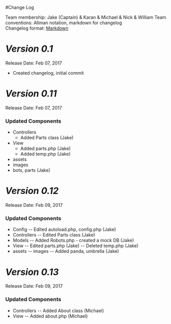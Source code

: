 #Change Log

Team membership:  Jake (Captain) & Karan & Michael & Nick & William
Team conventions: Allman notation, markdown for changelog  
Changelog format: [Markdown](https://github.com/adam-p/markdown-here/wiki/Markdown-Cheatsheet) 

# *Version 0.1*
Release Date: Feb 07, 2017

- Created changelog, initial commit

# *Version 0.11*
Release Date: Feb 07, 2017

### Updated Components 
- Controllers
  - Added Parts class (Jake)
- View 
  - Added parts.php (Jake)
  - Added temp.php (Jake)
- assets
 - images 
  - bots, parts (Jake)

# *Version 0.12*
Release Date: Feb 09, 2017

### Updated Components 
- Config
  -- Edited autoload.php, config.php (Jake)
- Controllers
  -- Edited Parts class (Jake)
- Models
  -- Added Robots.php - created a mock DB (Jake)
- View 
  -- Edited parts.php (Jake)
  -- Deleted temp.php (Jake)
- assets
 -- images -- Added panda, umbrella (Jake)

# *Version 0.13*
Release Date: Feb 09, 2017

### Updated Components 
- Controllers
  -- Added About class (Michael)
- View 
  -- Added about.php (Michael)


